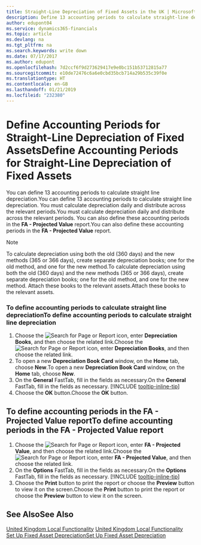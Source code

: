 ```yaml
---
title: Straight-Line Depreciation of Fixed Assets in the UK | Microsoft Docs
description: Define 13 accounting periods to calculate straight-line depreciation in the UK version. You must calculate depreciation daily and distribute across the relevant periods.
author: edupont04
ms.service: dynamics365-financials
ms.topic: article
ms.devlang: na
ms.tgt_pltfrm: na
ms.search.keywords: write down
ms.date: 07/17/2017
ms.author: edupont
ms.openlocfilehash: 7d2ccf6f9d273629417e9e0bc151b53712815a77
ms.sourcegitcommit: e10de72476c6a6e0cbd35bcb714a29b535c39f0e
ms.translationtype: HT
ms.contentlocale: en-GB
ms.lasthandoff: 01/21/2019
ms.locfileid: "232380"
---
```

# <a name="define-accounting-periods-for-straight-line-depreciation-of-fixed-assets"></a><span data-ttu-id="1918e-104">Define Accounting Periods for Straight-Line Depreciation of Fixed Assets</span><span class="sxs-lookup"><span data-stu-id="1918e-104">Define Accounting Periods for Straight-Line Depreciation of Fixed Assets</span></span>
<span data-ttu-id="1918e-105">You can define 13 accounting periods to calculate straight line depreciation.</span><span class="sxs-lookup"><span data-stu-id="1918e-105">You can define 13 accounting periods to calculate straight line depreciation.</span></span> <span data-ttu-id="1918e-106">You must calculate depreciation daily and distribute across the relevant periods.</span><span class="sxs-lookup"><span data-stu-id="1918e-106">You must calculate depreciation daily and distribute across the relevant periods.</span></span> <span data-ttu-id="1918e-107">You can also define these accounting periods in the **FA - Projected Value** report.</span><span class="sxs-lookup"><span data-stu-id="1918e-107">You can also define these accounting periods in the **FA - Projected Value** report.</span></span>  

> [!NOTE]  
>  <span data-ttu-id="1918e-108">To calculate depreciation using both the old (360 days) and the new methods (365 or 366 days), create separate depreciation books; one for the old method, and one for the new method.</span><span class="sxs-lookup"><span data-stu-id="1918e-108">To calculate depreciation using both the old (360 days) and the new methods (365 or 366 days), create separate depreciation books; one for the old method, and one for the new method.</span></span> <span data-ttu-id="1918e-109">Attach these books to the relevant assets.</span><span class="sxs-lookup"><span data-stu-id="1918e-109">Attach these books to the relevant assets.</span></span>  

### <a name="to-define-accounting-periods-to-calculate-straight-line-depreciation"></a><span data-ttu-id="1918e-110">To define accounting periods to calculate straight line depreciation</span><span class="sxs-lookup"><span data-stu-id="1918e-110">To define accounting periods to calculate straight line depreciation</span></span>  

1. <span data-ttu-id="1918e-111">Choose the ![Search for Page or Report](../../media/ui-search/search_small.png "Search for Page or Report icon") icon, enter **Depreciation Books**, and then choose the related link.</span><span class="sxs-lookup"><span data-stu-id="1918e-111">Choose the ![Search for Page or Report](../../media/ui-search/search_small.png "Search for Page or Report icon") icon, enter **Depreciation Books**, and then choose the related link.</span></span>  
2. <span data-ttu-id="1918e-112">To open a new **Depreciation Book Card** window, on the **Home** tab, choose **New**.</span><span class="sxs-lookup"><span data-stu-id="1918e-112">To open a new **Depreciation Book Card** window, on the **Home** tab, choose **New**.</span></span>  
3. <span data-ttu-id="1918e-113">On the **General** FastTab, fill in the fields as necessary.</span><span class="sxs-lookup"><span data-stu-id="1918e-113">On the **General** FastTab, fill in the fields as necessary.</span></span> [!INCLUDE [tooltip-inline-tip](../../includes/tooltip-inline-tip_md.md)]
4. <span data-ttu-id="1918e-114">Choose the **OK** button.</span><span class="sxs-lookup"><span data-stu-id="1918e-114">Choose the **OK** button.</span></span>  

## <a name="to-define-accounting-periods-in-the-fa---projected-value-report"></a><span data-ttu-id="1918e-115">To define accounting periods in the FA - Projected Value report</span><span class="sxs-lookup"><span data-stu-id="1918e-115">To define accounting periods in the FA - Projected Value report</span></span>  

1. <span data-ttu-id="1918e-116">Choose the ![Search for Page or Report](../../media/ui-search/search_small.png "Search for Page or Report icon") icon, enter **FA - Projected Value**, and then choose the related link.</span><span class="sxs-lookup"><span data-stu-id="1918e-116">Choose the ![Search for Page or Report](../../media/ui-search/search_small.png "Search for Page or Report icon") icon, enter **FA - Projected Value**, and then choose the related link.</span></span>  
2. <span data-ttu-id="1918e-117">On the **Options** FastTab, fill in the fields as necessary.</span><span class="sxs-lookup"><span data-stu-id="1918e-117">On the **Options** FastTab, fill in the fields as necessary.</span></span> [!INCLUDE [tooltip-inline-tip](../../includes/tooltip-inline-tip_md.md)]
3. <span data-ttu-id="1918e-118">Choose the **Print** button to print the report or choose the **Preview** button to view it on the screen.</span><span class="sxs-lookup"><span data-stu-id="1918e-118">Choose the **Print** button to print the report or choose the **Preview** button to view it on the screen.</span></span>  

## <a name="see-also"></a><span data-ttu-id="1918e-119">See Also</span><span class="sxs-lookup"><span data-stu-id="1918e-119">See Also</span></span>  
<span data-ttu-id="1918e-120">[United Kingdom Local Functionality](united-kingdom-local-functionality.md) </span><span class="sxs-lookup"><span data-stu-id="1918e-120">[United Kingdom Local Functionality](united-kingdom-local-functionality.md) </span></span>  
[<span data-ttu-id="1918e-121">Set Up Fixed Asset Depreciation</span><span class="sxs-lookup"><span data-stu-id="1918e-121">Set Up Fixed Asset Depreciation</span></span>](../../fa-how-setup-depreciation.md)  
